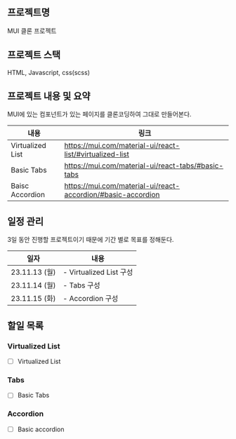 ## 프로젝트명

MUI 클론 프로젝트

## 프로젝트 스택

HTML, Javascript, css(scss)

## 프로젝트 내용 및 요약

MUI에 있는 컴포넌트가 있는 페이지를 클론코딩하여 그대로 만들어본다.

| 내용             | 링크                                                         |
| ---------------- | ------------------------------------------------------------ |
| Virtualized List | https://mui.com/material-ui/react-list/#virtualized-list     |
| Basic Tabs       | https://mui.com/material-ui/react-tabs/#basic-tabs           |
| Baisc Accordion  | https://mui.com/material-ui/react-accordion/#basic-accordion |

## 일정 관리

3일 동안 진행할 프로젝트이기 때문에 기간 별로 목표를 정해둔다.

| 일자          | 내용                    |
| ------------- | ----------------------- |
| 23.11.13 (월) | - Virtualized List 구성 |
| 23.11.14 (월) | - Tabs 구성             |
| 23.11.15 (화) | - Accordion 구성        |

## 할일 목록

### Virtualized List

- [ ] Virtualized List

### Tabs

- [ ] Basic Tabs

### Accordion

- [ ] Basic accordion
